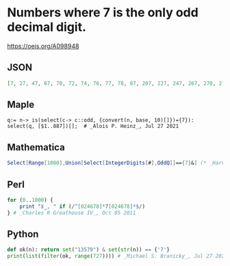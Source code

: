 # Numbers where 7 is the only odd decimal digit\.
https://oeis.org/A098948
## JSON
```JSON
[7, 27, 47, 67, 70, 72, 74, 76, 77, 78, 87, 207, 227, 247, 267, 270, 272, 274, 276, 277, 278, 287, 407, 427, 447, 467, 470, 472, 474, 476, 477, 478, 487, 607, 627, 647, 667, 670, 672, 674, 676, 677, 678, 687, 700, 702, 704, 706, 707, 708, 720, 722, 724, 726]
```
## Maple
```Maple
q:= n-> is(select(c-> c::odd, {convert(n, base, 10)[]})={7}):
select(q, [$1..887])[];  # _Alois P. Heinz_, Jul 27 2021
```
## Mathematica
```Mathematica
Select[Range[1000],Union[Select[IntegerDigits[#],OddQ]]=={7}&] (* _Harvey P. Dale_, May 24 2012 *)
```
## Perl
```Perl
for (0..1000) {
    print "$_, " if (/^[024678]*7[024678]*$/)
} # _Charles R Greathouse IV_, Oct 05 2011
```
## Python
```Python
def ok(n): return set("13579") & set(str(n)) == {'7'}
print(list(filter(ok, range(727)))) # _Michael S. Branicky_, Jul 27 2021
```
